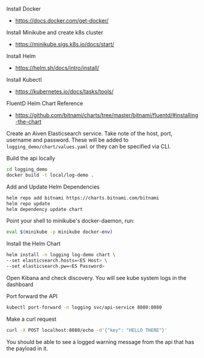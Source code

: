 Install Docker
 * https://docs.docker.com/get-docker/

Install Minikube and create k8s cluster
 * https://minikube.sigs.k8s.io/docs/start/

Install Helm
 * https://helm.sh/docs/intro/install/

Install Kubectl
 * https://kubernetes.io/docs/tasks/tools/

FluentD Helm Chart Reference
 * https://github.com/bitnami/charts/tree/master/bitnami/fluentd/#installing-the-chart

Create an Aiven Elasticsearch service. Take note of the 
host, port, username and password. These will be added to 
`logging_demo/chart/values.yaml` or they can be specified via
CLI.

Build the api locally
```bash
cd logging_demo
docker build -t local/log-demo .
```

Add and Update Helm Dependencies
```bash
helm repo add bitnami https://charts.bitnami.com/bitnami
helm repo update
helm dependency update chart
```

Point your shell to minikube's docker-daemon, run:
```bash
eval $(minikube -p minikube docker-env)
``` 

Install the Helm Chart
```bash
helm install -n logging log-demo chart \
--set elasticsearch.hosts=<ES Host> \
--set elasticsearch.pw=<ES Password>
```

Open Kibana and check discovery. You will see kube system 
logs in the dashboard

Port forward the API
```bash
kubectl port-forward -n logging svc/api-service 8080:8080
```

Make a curl request
```bash
curl -X POST localhost:8080/echo -d'{"key": "HELLO THERE"}'
```

You should be able to see a logged warning message from the
api that has the payload in it.